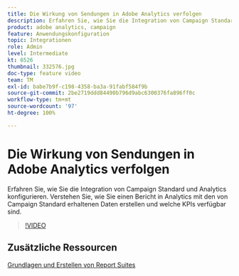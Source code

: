 ```yaml
---
title: Die Wirkung von Sendungen in Adobe Analytics verfolgen
description: Erfahren Sie, wie Sie die Integration von Campaign Standard und Analytics konfigurieren. Verstehen Sie, wie Sie einen Bericht in Analytics mit den von Campaign Standard erhaltenen Daten erstellen und welche KPIs verfügbar sind.
product: adobe analytics, campaign
feature: Anwendungskonfiguration
topic: Integrationen
role: Admin
level: Intermediate
kt: 6526
thumbnail: 332576.jpg
doc-type: feature video
team: TM
exl-id: babe7b9f-c198-4358-ba3a-91fabf584f9b
source-git-commit: 2be2719ddd84490b796d9abc6300376fa896ff0c
workflow-type: tm+mt
source-wordcount: '97'
ht-degree: 100%

---
```


# Die Wirkung von Sendungen in Adobe Analytics verfolgen

Erfahren Sie, wie Sie die Integration von Campaign Standard und Analytics konfigurieren. Verstehen Sie, wie Sie einen Bericht in Analytics mit den von Campaign Standard erhaltenen Daten erstellen und welche KPIs verfügbar sind.

>[!VIDEO](https://video.tv.adobe.com/v/332576/?quality=12)

## Zusätzliche Ressourcen

[Grundlagen und Erstellen von Report Suites](https://experienceleague.adobe.com/docs/analytics-learn/tutorials/intro-to-analytics/analytics-basics/understanding-and-creating-report-suites.html?lang=de#intro-to-analytics)
